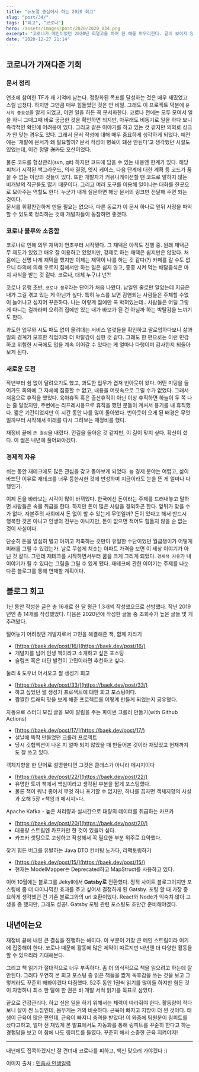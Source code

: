 ```yaml
---
title: "뉴노멀 중심에서 하는 2020 회고"
slug: "post/34/"
tags: ["회고", "코로나"]
hero: /assets/images/post/2020/2020_034.png
excerpt: "코로나가 메인이었던 2020년 회멀고를 하며 한 해를 마무리한다. 끝이 보이지 않는 터널을 지나는 기분이지만 돌이켜보니 많은 기회가 있었다."  
date: "2020-12-27 21:14"
---
```




## 코로나가 가져다준 기회  

### 문서 정리  

연초에 참여한 TF가 꽤 기억에 남는다. 정량화된 목표를 달성하는 것은 매우 재밌었고 스릴 넘쳤다. 하지만 그만큼 매우 힘들었던 것은 안 비밀. 그래도 이 프로젝트 덕분에 `문서의 중요성`을 알게 되었고, 어떤 일을 하든 꼭 문서화한다. 코로나 전에는 모두 모여서 일을 하니 그때그때 바로 궁금한 것을 확인하면 되지만, 아무래도 비동기로 일을 하다 보니 즉각적인 확인에 어려움이 있다. 그리고 같은 이야기를 하고 있는 것 같지만 의외로 싱크가 안 맞는 경우도 있다. 그래서 문서 작성에 대해 매우 중요하게 생각하게 되었다. 예전에는 '개발에 문서가 왜 필요할까? 문서 작성이 병목이 돼선 안된다'고 생각했던 시절도 있었는데, 이건 정말 ~~경기도~~ 오산이었다.  

물론 코드를 형상관리(svn, git) 하지만 코드에 담을 수 있는 내용엔 한계가 있다. 해당 피처가 시작된 백그라운드, 의사 결정, 엣지 케이스, 다음 단계에 대한 계획 등 코드가 품을 수 없는 이상의 것들이 있다. 또한 개발자가 커뮤니케이션할 땐 코드로 말하지 않는 비개발의 직군들도 많기 때문이다. 그리고 여러 도구를 이용해 일어나는 대화를 한곳으로 모아주는 역할도 한다. 누군가 내게 질문하면 해당 문서의 링크만 전달해 주면 되는 것이다.  
문서를 휘황찬란하게 만들 필요는 없으나, 다른 동료가 이 문서 하나로 앞뒤 사정을 파악할 수 있도록 정리하는 것에 개발자들이 동참하면 좋겠다.  


### 코로나 블루와 소중함  

코로나로 인해 의무 재택이 연초부터 시작됐다. 그 재택은 아직도 진행 중. 원래 재택근무 제도가 있었고 매우 잘 이용하고 있었지만, 강제로 하는 재택은 쉽지만은 않았다. 처음에는 신명 나게 재택을 했지만 이제는 재택이 나를 하는 것 같다(?) 카페를 갈 수도 없으니 타의에 의해 오로지 집에서만 하는 일은 쉽지 않고, 종종 시켜 먹는 배달음식은 마치 사식을 받는 것 같다. 코로나, 대체 누구냐 넌?!    

코로나 유행 초반, `코로나 블루`라는 단어가 처음 나왔다. 남일인 줄로만 알았는데 지금은 내가 그걸 겪고 있는 게 아닌가 싶다. 특히 뉴스를 보면 감염되는 사람들은 주체할 수없이 늘어나고 심지어 꾸준하다. 나는 이렇게 집에만 콕 박혀있는데.. 사람들은 어딜 그렇게 다니는 걸까라며 오히려 집에만 있는 내가 바보가 된 건 아닐까 하는 박탈감을 느끼기도 한다.  

과도한 업무와 시도 때도 없이 울려대는 서비스 얼럿들을 확인하고 팔로업하다보니 삶과 일의 경계가 모호한 직업이라 더 박탈감이 심한 것 같다. 그래도 한 편으로는 이런 민감하고 위험한 시국에도 업을 계속 이어갈 수 있다는 게 얼마나 다행이며 감사한지 되돌아 보게 된다.  


### 새로운 도전  
작년부터 쉼 없이 달려오기도 했고, 과도한 업무가 겹쳐 번아웃이 왔다. 어떤 미팅을 들어가도 회의에 그 자체에 집중할 수 없고, 내용을 머릿속으로 그릴 수가 없었다. 그래서 처음으로 휴직을 했었다. 육아휴직 혹은 출산휴직이 아닌 이상 휴직하면 하늘이 두 쪽 나는 줄 알았지만, 주변에는 리프레시용으로 휴직을 했던 분들이 계셔서 용기를 내 휴직했다. 짧은 기간이었지만 이 시간 동안 나를 많이 돌아봤다. 번아웃이 오게 된 배경은 무엇일까부터 시작해서 미래를 다시 그려보는 재정비를 했다.  

재정비 끝에 `큰 결심`을 내렸다. 먼길을 돌아온 것 같지만, 이 길이 맞지 싶다. 확신이 섰다. 이 썰은 내년에 풀어봐야겠다.  
  
  
### 경제적 자유  
쉬는 동안 재테크에도 많은 관심을 갖고 돌아보게 되었다. 늘 경제 분야는 어렵고, 삶이 바쁘단 이유로 재테크를 너무 등한시한 것에 반성하며 지금이라도 눈을 뜬 게 얼마나 다행인가.  

이제 돈을 바라보는 시각이 많이 바뀌었다. 한국에선 돈이라는 주제를 드러내놓고 말하면 사람들은 속물 취급을 한다. 하지만 돈이 많은 사람을 경외하곤 한다. 앞뒤가 맞을 수가 없다. 자본주의 사회에서 돈 없이 할 수 있는게 무엇일까? 돈이 있다고 해서 반드시 행복한 것은 아니고 인생의 전부는 아니지만, 돈이 없으면 적어도 힘들지 않을 순 없는 것이 사실이다.  

단순히 돈을 열심히 벌고 아끼고 저축하는 것만이 유일한 수단이었던 월급쟁이가 어떻게 미래를 그릴 수 있겠는가. 날로 무섭게 치솟는 아파트 가격을 보면 이 세상 이야기가 아닌 것 같다. 그런데 재테크를 시작하면서부터 꿈을 크게 그리게 되었다. `경제적 자유`가 내 이야기가 될 수 있다는 그림을 그릴 수 있게 됐다. 재테크에 관한 이야기는 주제를 나눈 다른 블로그를 통해 연재할 계획이다.  


## 블로그 회고  

1년 동안 작성한 글은 총 16개로 한 달 평균 1.3개씩 작성했으므로 선방했다. 작년 2019년엔 총 14개를 작성했었다. 다음은 2020년에 작성한 글들 중 조회수가 높은 글들 몇 개 추려봤다.   

털어놓기 어려웠던 개발자로서 고민을 해결해준 책, 함께 자라기  
  - [https://baek.dev/post/16/](https://baek.dev/post/16/)  
  - 개발자를 넘어 인생 책이라고 소개하고 싶은 포스팅  
  - 슬럼프 혹은 더딘 발전이 고민이라면 추천하고 싶다.  
  
둘리 & 도우너 어서오고 짤 생성기 회고  
  - [https://baek.dev/post/33/](https://baek.dev/post/33/)  
  - 하고 싶었던 짤 생성기 프로젝트에 대한 회고 포스팅이다.  
  - 짭짤한 트래픽 맛을 보게 해준 프로젝트를 어떻게 만들게 되었는지 공유했다.  

자동으로 스터디 모집 글을 모아 알림을 주는 파이썬 크롤러 만들기(with Github Actions)  
  - [https://baek.dev/post/17/](https://baek.dev/post/17/)  
  - 설날에 뚝딱 만들었던 크롤러 프로젝트  
  - 당시 깃헙액션이 나온 지 얼마 되지 않았을 때 만들어본 것이라 재밌었고 현재까지도 잘 쓰고 있다.  
  
객체지향을 한 단어로 설명한다면 그것은 클래스가 아니라 메시지이다  
  - [https://baek.dev/post/22/](https://baek.dev/post/22/)  
  - 유명한 토끼 책에서 핵심이라고 생각된 부분을 짧게 포스팅했다.  
  - 물론 책이 워낙 좋아서 무엇 하나 포기할 수 없지만, 하나를 꼽자면 객체지향의 사실과 오해 5장 <책임과 메시지>다.   

Apache Kafka - 높은 처리량과 실시간으로 대량의 데이터를 취급하는 카프카  
  - [https://baek.dev/post/20/](https://baek.dev/post/20/)  
  - 대용량 스트림엔 카프카만 한 것이 있을까 싶다.  
  - 카프카 셋팅으로 고생하고 작성해서 꼭 필요한 부분 위주로 요약했다. 
  
찾기 힘든 버그를 유발하는 Java DTO 컨버팅 노가다, 리팩토링하기  
  - [https://baek.dev/post/15/](https://baek.dev/post/15/)  
  - 현재는 ModelMapper는 Deprecated하고 MapStruct를 사용하고 있다.  


이어 10월에는 블로그를 Jekyll에서 **Gatsby로** 전환했다. 정적 사이트 블로그이지만 포스팅에 좀 더 다이나믹한 효과를 주고 싶어서 결정하게 된 Gatsby. 포팅 할 때 가장 중요하게 생각했던 건 기존 블로그와의 url 호환이었다. React와 Node가 익숙치 않아 고생을 좀 했지만, 그래도 성공!. Gatsby 포팅 관련 포스팅도 조만간 준비해야겠다.  


## 내년에는요

재정비 끝에 내린 큰 결심을 진행하는 해이다. 이 부분이 가장 큰 메인 스트림이라 여기에 집중해야 한다. 코로나 때문에 활동에 많은 제약이 따르지만 내년엔 더 다양한 활동을 할 수 있으리라 기대해본다.   

그리고 책 읽기가 절대적으로 너무 부족하다. 좀 더 의식적으로 책을 읽으려고 하는데 잘 안된다. 그러다 우연히 본 회고 포스팅 중 읽은 책들을 짦게 독후감을 쓰는 것을 보고 그렇게라도 꾸준히 해봐야겠다 다짐했다. 52주 동안 1권씩 읽기를 많이들 하지만 힘든 것이 자명하니 최소 한 달에 한 권은 비 개발 서적 읽기를 목표로 삼았다.   
  
끝으로 건강관리다. 하고 싶은 일을 하기 위해서는 체력이 따라줘야 한다. 활동량이 적다 보니 살이 찐 느낌인데, 몸무게는 거의 비슷하다. 근육이 빠지고 지방이 더 찐 것이다. 태생이 근육이 많은 편인데, 근육이 빠지니 충격을 받았다! 이 와중에 팀원분이 링피트를 샀다고하고, 얼마 전 재밌게 본 발표에서도 자동화를 통해 링피트를 꾸준히 한다고 하는 경험담을 보고 이 참에 나도 링피트를 들였다. 꾸준히 해서 소중한 근육 지켜야지!  

---  

내년에도 집콕하겠지만 잘 견뎌내 코로나를 피하고, 백신 맞으러 가야겠다 :)


이미지 출처 : [민음사 인생일력](https://blog.naver.com/minumworld/222180449907)  
  